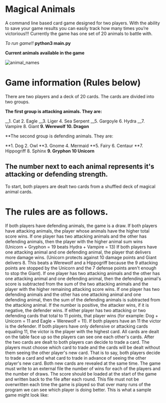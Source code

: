

# Magical Animals
A command line based card game designed for two players. With the
ability to save your game results you can easily track how many times you’re victorious!!!
Currently the game has one set of 20 animals to battle with.

*To run game!!*
**python3 main.py**

**Current animals available in the game**

![animal_names](https://user-images.githubusercontent.com/17306905/94356147-0f142580-0059-11eb-8289-d3e8584b8a5b.png)


# Game information (Rules below)

There are two players and a deck of 20 cards. The cards are divided into two groups. 

**The first group is attacking animals. They are:**

__1. Cat
2. Eagle
__3. Liger
4. Sea Serpent
__5. Gargoyle
6. Hydra
__7. Vampire
8. Giant
__9. Werewolf
10. Dragon__

**The second group is defending animals. They are:

**1. Dog
2. Owl
**3. Gnome
4. Mermaid
**5. Fairy
6. Centaur
**7. Hippogriff
8. Sphinx
**9. Gryphon
10 Unicorn**

## The number next to each animal represents it's attacking or defending strength.

To start, both players are dealt two cards from a shuffled deck of magical animal cards. 

# The rules are as follows.

If both players have defending animals, the game is a draw.
If both players have attacking animals, the player whose animals have the higher total score wins.
If one player has two attacking animals and the other has defending animals, then the player with the higher animal sum wins (Unicorn + Gryphon = 19 beats Hydra + Vampire = 13)
If both players have one attacking animal and one defending animal, the player that delivers more damage wins. (Unicorn protects against 10 damage points and Giant delivers 8. This beats a Werewolf and a Hippogriff because the 9 attacking points are stopped by the Unicorn and the 7 defense points aren't enough to stop the Giant).
If one player has two attacking animals and the other has one attacking animal and one defending animal, then the defending animal's score is subtracted from the sum of the two attacking animals and the player with the higher remaining attacking score wins.
If one player has two defending animals and the other has one attacking animal and one defending animal, then the sum of the defending animals is subtracted from the attacking animal. If the number is positive, the attacker wins, if it is negative, the defender wins.
If either player has two attacking or two defending cards that total to 11 points, that player wins (for example: Dog + Unicorn = 11 and Eagle + Werewolf = 11). If both players have an 11 the victor is the defender. If both players have only defensive or attacking cards equaling 11, the victor is the player with the highest card.
All cards are dealt on the table face up so the players can see one each other's cards.
After the two cards are dealt to both players can decide to trade a card. The players must choose which card to trade and the cards will be dealt without them seeing the other player's new card. That is to say, both players decide to trade a card and what card to trade in advance of seeing the other player's new card. Both new cards are revealed at the same time.
The game must write to an external file the number of wins for each of the players and the number of draws. The score should be loaded at the start of the game and written back to the file after each round. This file must not be overwritten each time the game is played so that over many runs of the program we can see which player is doing better. This is what a sample game might look like:
